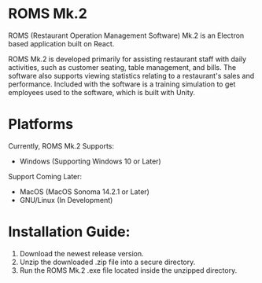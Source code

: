 # ROMS Mk.2

ROMS (Restaurant Operation Management Software) Mk.2 is an Electron based application built on React. 

ROMS Mk.2 is developed primarily for assisting restaurant staff with daily activities, such as customer seating, table management, and bills. The software also supports viewing statistics relating to a restaurant's sales and performance. Included with the software is a training simulation to get employees used to the software, which is built with Unity.

# Platforms
Currently, ROMS Mk.2 Supports:
- Windows (Supporting Windows 10 or Later)

Support Coming Later:
- MacOS (MacOS Sonoma 14.2.1 or Later)
- GNU/Linux (In Development)

# Installation Guide:
1. Download the newest release version.
2. Unzip the downloaded .zip file into a secure directory.
3. Run the ROMS Mk.2 .exe file located inside the unzipped directory.
